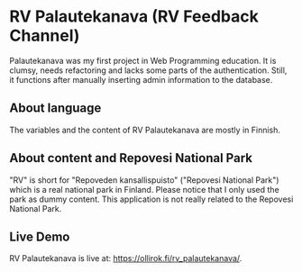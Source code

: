 # RV Palautekanava (RV Feedback Channel)

Palautekanava was my first project in Web Programming education. It is clumsy, needs refactoring and lacks some parts of the authentication. Still, it functions after manually inserting admin information to the database.

## About language

The variables and the content of RV Palautekanava are mostly in Finnish.

## About content and Repovesi National Park

"RV" is short for "Repoveden kansallispuisto" ("Repovesi National Park") which is a real national park in Finland. Please notice that I only used the park as dummy content. This application is not really related to the Repovesi National Park.

## Live Demo

RV Palautekanava is live at: https://ollirok.fi/rv_palautekanava/.